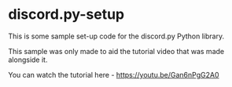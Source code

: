 # discord.py-setup

This is some sample set-up code for the discord.py Python library.

This sample was only made to aid the tutorial video that was made alongside it.

You can watch the tutorial here - https://youtu.be/Gan6nPgG2A0
